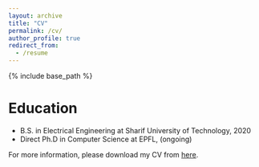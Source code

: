 ```yaml
---
layout: archive
title: "CV"
permalink: /cv/
author_profile: true
redirect_from:
  - /resume
---
```


{% include base_path %}

Education
======
* B.S. in Electrical Engineering at Sharif University of Technology, 2020 
* Direct Ph.D in Computer Science at EPFL, (ongoing)


For more information, please download my CV from [here](https://drive.google.com/file/d/1jwaA5IyfgWyJWh1Hs0kb_NmXPWWwZGAP/view?usp=sharing).

